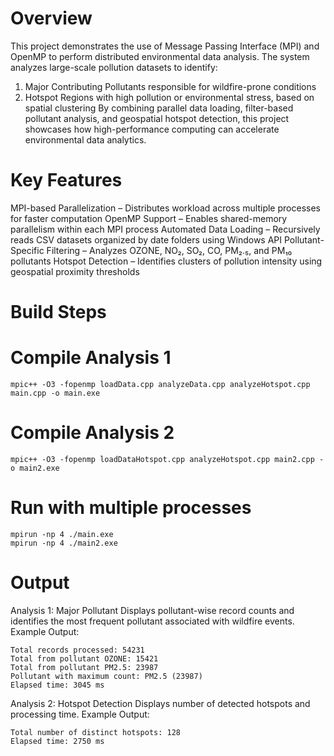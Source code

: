 # Overview

This project demonstrates the use of Message Passing Interface (MPI) and OpenMP to perform distributed environmental data analysis.
The system analyzes large-scale pollution datasets to identify:
1. Major Contributing Pollutants responsible for wildfire-prone conditions
2. Hotspot Regions with high pollution or environmental stress, based on spatial clustering
By combining parallel data loading, filter-based pollutant analysis, and geospatial hotspot detection, this project showcases how high-performance computing can accelerate environmental data analytics.

# Key Features

MPI-based Parallelization – Distributes workload across multiple processes for faster computation
OpenMP Support – Enables shared-memory parallelism within each MPI process
Automated Data Loading – Recursively reads CSV datasets organized by date folders using Windows API
Pollutant-Specific Filtering – Analyzes OZONE, NO₂, SO₂, CO, PM₂.₅, and PM₁₀ pollutants
Hotspot Detection – Identifies clusters of pollution intensity using geospatial proximity thresholds

# Build Steps

# Compile Analysis 1
```
mpic++ -O3 -fopenmp loadData.cpp analyzeData.cpp analyzeHotspot.cpp main.cpp -o main.exe
```

# Compile Analysis 2
```
mpic++ -O3 -fopenmp loadDataHotspot.cpp analyzeHotspot.cpp main2.cpp -o main2.exe
```

# Run with multiple processes
```
mpirun -np 4 ./main.exe
mpirun -np 4 ./main2.exe
```
# Output
Analysis 1: Major Pollutant
Displays pollutant-wise record counts and identifies the most frequent pollutant associated with wildfire events.
Example Output:
```
Total records processed: 54231
Total from pollutant OZONE: 15421
Total from pollutant PM2.5: 23987
Pollutant with maximum count: PM2.5 (23987)
Elapsed time: 3045 ms

```
Analysis 2: Hotspot Detection
Displays number of detected hotspots and processing time.
Example Output:
```
Total number of distinct hotspots: 128
Elapsed time: 2750 ms
```
